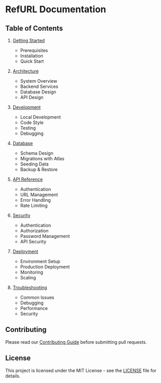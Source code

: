 # RefURL Documentation

## Table of Contents

1. [Getting Started](./getting-started.md)
   - Prerequisites
   - Installation
   - Quick Start

2. [Architecture](./architecture.md)
   - System Overview
   - Backend Services
   - Database Design
   - API Design

3. [Development](./development.md)
   - Local Development
   - Code Style
   - Testing
   - Debugging

4. [Database](./database.md)
   - Schema Design
   - Migrations with Atlas
   - Seeding Data
   - Backup & Restore

5. [API Reference](./api-reference.md)
   - Authentication
   - URL Management
   - Error Handling
   - Rate Limiting

6. [Security](./security.md)
   - Authentication
   - Authorization
   - Password Management
   - API Security

7. [Deployment](./deployment.md)
   - Environment Setup
   - Production Deployment
   - Monitoring
   - Scaling

8. [Troubleshooting](./troubleshooting.md)
   - Common Issues
   - Debugging
   - Performance
   - Security

## Contributing

Please read our [Contributing Guide](./contributing.md) before submitting pull requests.

## License

This project is licensed under the MIT License - see the [LICENSE](../LICENSE) file for details. 
